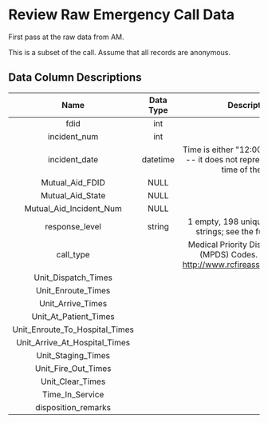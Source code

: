 # Review Raw Emergency Call Data  

First pass at the raw data from AM.

This is a subset of the call. 
Assume that all records are anonymous. 


## Data Column Descriptions  
| Name|Data Type|Description|
|:-----:|:-----:|:-----:|
| fdid | int | |
| incident_num | int | |
| incident_date | datetime | Time is either "12:00 AM" or "0:00" -- it does not represent the actual time of the call. |
| Mutual_Aid_FDID | NULL | |
| Mutual_Aid_State | NULL | |
| Mutual_Aid_Incident_Num | NULL | |
| response_level | string | 1 empty, 198 unique 1 or 2-char strings; see the full list below |
| call_type |  | Medical Priority Dispatch System (MPDS) Codes. Example at http://www.rcfireassoc.org/emd.pdf |
| Unit_Dispatch_Times |  |  |
| Unit_Enroute_Times |  |  |
| Unit_Arrive_Times |  |  |
| Unit_At_Patient_Times |  |  |
| Unit_Enroute_To_Hospital_Times |  |  |
| Unit_Arrive_At_Hospital_Times |  |  |
| Unit_Staging_Times |  |  |
| Unit_Fire_Out_Times |  |  |
| Unit_Clear_Times |  |  |
| Time_In_Service |  |  |
| disposition_remarks |  |  |
